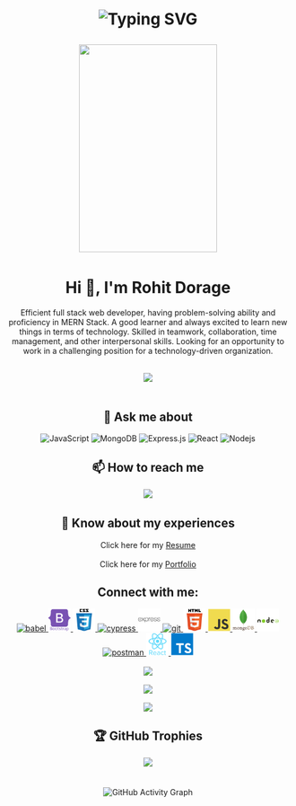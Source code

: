 <h1 align='center'>
    <img  src='https://readme-typing-svg.demolab.com/?font=Fira+Code&size=24&duration=4000&pause=1000&color=blue&background=FFFFFF00&width=500&height=51&lines=Full+Stack+Web+Developer;Rising+Mern+Developer;Always+Learning+New+Things' alt="Typing SVG"/>
   
   <img 
src="https://camo.githubusercontent.com/3c71cd667843b03dec7f3fc08e01b60675050b75cfac4a7b496c85492a0996e5/68747470733a2f2f692e70696e696d672e636f6d2f6f726967696e616c732f39312f36622f31632f39313662316330623937383861643837623963636466633731626264616466332e676966" width="70%" height="370px"/>
   
  
</h1>

<h1 align="center">Hi 👋, I'm Rohit Dorage</h1>

<p align="center">

</p>
   
<p align="center">Efficient full stack web developer, having problem-solving ability and
proficiency in MERN Stack. A good learner and always excited to learn new
things in terms of technology. Skilled in teamwork, collaboration, time
management, and other interpersonal skills. Looking for an opportunity to
work in a challenging position for a technology-driven organization.</p>

<br/>
<div align="center"><img src="https://www.sbr-technologies.com/wp-content/uploads/2021/06/mern.png" width=700 />
   <br><br>
  



<!-- <p align="center"> <a href="https://twitter.com/KhakalShreyas" target="blank"><img src="https://img.shields.io/twitter/follow/KhakalShreyas?logo=twitter&style=for-the-badge" alt="KhakalShreyas" /></a> </p> -->

<p align="center"> 
<h2 align="center"> 💬 Ask me about</h2>
   <div align="center">
 
![JavaScript](https://img.shields.io/badge/-JavaScript-%23F7DF1C?style=for-the-badge&logo=javascript&logoColor=000000&labelColor=%23F7DF1C&color=%23FFCE5A)
![MongoDB](https://img.shields.io/badge/MongoDB-4EA94B?style=for-the-badge&logo=mongodb&logoColor=white)
![Express.js](https://img.shields.io/badge/express.js-%23404d59.svg?style=for-the-badge&logo=express&logoColor=%2361DAFB)
![React](https://img.shields.io/badge/-React-61DAFB?style=for-the-badge&logo=react&logoColor=ffffff)
![Nodejs](https://img.shields.io/badge/-Nodejs-339933?style=for-the-badge&logo=Node.js&logoColor=ffffff)



 </div>
   
   
<h2 align="center"> 📫 How to reach me </h2>
 <p align="center">
    <a target="_blank" href="mailto:rohitdorage100@gmail.com"><img src="https://img.shields.io/badge/rohitdorage100@gmail.com-D14836?style=for-the-badge&logo=gmail&logoColor=white"/></a>
  </p>
<h2 align="center"> 📄 Know about my experiences</h2>

Click here for my [Resume](https://drive.google.com/file/d/1fEflhyfOs3yR0WSIJTYs8rY_zAIbH2kn/view?usp=sharing "Title")
   <br/>
    <br/>
Click here for my [Portfolio](https://rohitd100.github.io/ "Title")

<h2 align="center">Connect with me:</h2>
<p align="center">
   <a href="https://babeljs.io/" target="_blank" rel="noreferrer"> <img src="https://www.vectorlogo.zone/logos/babeljs/babeljs-icon.svg" alt="babel" width="40" height="40"/> </a> <a href="https://getbootstrap.com" target="_blank" rel="noreferrer"> <img src="https://raw.githubusercontent.com/devicons/devicon/master/icons/bootstrap/bootstrap-plain-wordmark.svg" alt="bootstrap" width="40" height="40"/> </a> <a href="https://www.w3schools.com/css/" target="_blank" rel="noreferrer"> <img src="https://raw.githubusercontent.com/devicons/devicon/master/icons/css3/css3-original-wordmark.svg" alt="css3" width="40" height="40"/> </a> <a href="https://www.cypress.io" target="_blank" rel="noreferrer"> <img src="https://raw.githubusercontent.com/simple-icons/simple-icons/6e46ec1fc23b60c8fd0d2f2ff46db82e16dbd75f/icons/cypress.svg" alt="cypress" width="40" height="40"/> </a> <a href="https://expressjs.com" target="_blank" rel="noreferrer"> <img src="https://raw.githubusercontent.com/devicons/devicon/master/icons/express/express-original-wordmark.svg" alt="express" width="40" height="40"/> </a> <a href="https://git-scm.com/" target="_blank" rel="noreferrer"> <img src="https://www.vectorlogo.zone/logos/git-scm/git-scm-icon.svg" alt="git" width="40" height="40"/> </a> <a href="https://www.w3.org/html/" target="_blank" rel="noreferrer"> <img src="https://raw.githubusercontent.com/devicons/devicon/master/icons/html5/html5-original-wordmark.svg" alt="html5" width="40" height="40"/> </a> <a href="https://developer.mozilla.org/en-US/docs/Web/JavaScript" target="_blank" rel="noreferrer"> <img src="https://raw.githubusercontent.com/devicons/devicon/master/icons/javascript/javascript-original.svg" alt="javascript" width="40" height="40"/> </a> <a href="https://www.mongodb.com/" target="_blank" rel="noreferrer"> <img src="https://raw.githubusercontent.com/devicons/devicon/master/icons/mongodb/mongodb-original-wordmark.svg" alt="mongodb" width="40" height="40"/> </a> <a href="https://nodejs.org" target="_blank" rel="noreferrer"> <img src="https://raw.githubusercontent.com/devicons/devicon/master/icons/nodejs/nodejs-original-wordmark.svg" alt="nodejs" width="40" height="40"/> </a> <a href="https://postman.com" target="_blank" rel="noreferrer"> <img src="https://www.vectorlogo.zone/logos/getpostman/getpostman-icon.svg" alt="postman" width="40" height="40"/> </a> <a href="https://reactjs.org/" target="_blank" rel="noreferrer"> <img src="https://raw.githubusercontent.com/devicons/devicon/master/icons/react/react-original-wordmark.svg" alt="react" width="40" height="40"/> </a> <a href="https://www.typescriptlang.org/" target="_blank" rel="noreferrer"> 
   <img src="https://raw.githubusercontent.com/devicons/devicon/master/icons/typescript/typescript-original.svg" alt="typescript" width="40" height="40"/> </a> </p> 
<p align="center">
  <img align="center" src="https://github-readme-stats.vercel.app/api/top-langs?username=RohitD100&hide=c%23,powershell,Mathematica,Ruby,Objective-C,Objective-C%2b%2b,Cuda&title_color=61dafb&text_color=ffffff&icon_color=61dafb&bg_color=20232a&langs_count=8&layout=compact&border_color=61dafb&hide_border=true" width=500 /></p>  
<p align="center">
<img align="center" src="https://github-readme-stats.vercel.app/api?username=RohitD100&show_icons=true&theme=react&border_color=61dafb&hide_border=true" width=500/></p>
<p align="center">
<img align="center" src="https://github-readme-streak-stats.herokuapp.com/?user=RohitD100&show_icons=true&theme=react&border_color=61dafb&hide_border=true" width=500/></p>
     

## 🏆 GitHub Trophies
![](https://github-profile-trophy.vercel.app/?username=RohitD100&theme=radical&no-frame=false&no-bg=false&margin-w=4)
<br/>
<br/>
<br/>
![GitHub Activity Graph](https://activity-graph.herokuapp.com/graph?username=RohitD100&theme=dracula&hide_border=true)

